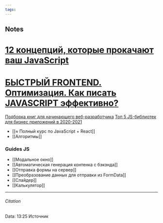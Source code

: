```yaml
---
tags:  
---
```




## Notes
# [12 концепций, которые прокачают ваш JavaScript](https://tproger.ru/translations/javascript-important-concepts/)
# [БЫСТРЫЙ FRONTEND. Оптимизация. Как писать JAVASCRIPT эффективно?](https://www.youtube.com/watch?v=VNNLNC5h7ZI)
[Подборка книг для начинающего веб-разработчика](https://tproger.ru/books/web-programming-books-for-beginners/)
[Топ 5 JS-библиотек для бизнес приложений в 2020-2021](https://tproger.ru/articles/top-5-js-libs-for-business-apps/)
- [[≈ Полный курс по JavaScript + React]]
- [[Алгоритмы]]
### Guides JS
- [[Модальное окно]]
- [[Автоматическая генерация контенка с бэкэнда]]
- [[Отправка формы на сервер]]
- [[Преобразование данных для отправки из FormData]]
- [[Слайдер]]
- [[Калькулятор]]
---
###### Citation
Data: 13:25
Источник
